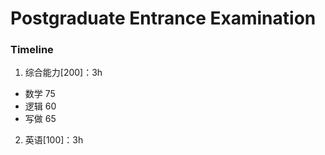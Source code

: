 # Postgraduate Entrance Examination

### Timeline
1. 综合能力[200]：3h
- 数学 75
- 逻辑 60
- 写做 65

2. 英语[100]：3h



